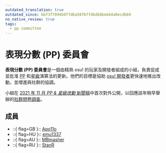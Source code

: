 ```yaml
---
outdated_translation: true
outdated_since: bbf3f7094b0f7d6a587bffdbdb8beb44a0ecdb69
no_native_review: true
tags:
  - pp committee
---
```


# 表現分數 (PP) 委員會

**表現分數 (PP) 委員會**是一個由精熟 osu! 的玩家及開發者組成的小組，負責促成並批准 [PP](/wiki/Performance_points) 和[星級](/wiki/Beatmapping/Star_rating)演算法的更新。他們的目標是協助 [osu! 開發者](/wiki/People/The_Team/Developers)更快速地推出改動，並增進與社群的協調。

小組在 [2021 年 11 月 *PP & 星級改動* 新聞稿](https://osu.ppy.sh/home/news/2021-11-09-performance-points-star-rating-updates)中首次對外公開，以回應該年稍早舉辦的[社群問卷調查](https://osu.ppy.sh/home/news/2021-08-17-pp-sr-survey)。

## 成員

- ::{ flag=GB }:: [Apo11o](https://osu.ppy.sh/users/9558549)
- ::{ flag=HU }:: [emu1337](https://osu.ppy.sh/users/2185987)
- ::{ flag=AU }:: [MBmasher](https://osu.ppy.sh/users/4498616)
- ::{ flag=RU }:: [StanR](https://osu.ppy.sh/users/7217455)

